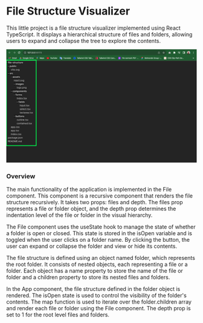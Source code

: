# File Structure Visualizer

This little project is a file structure visualizer implemented using React TypeScript. It displays a hierarchical structure of files and folders, allowing users to expand and collapse the tree to explore the contents.

![Demo](/file-structure/public/demo.png)

### Overview

The main functionality of the application is implemented in the File component. This component is a recursive component that renders the file structure recursively. It takes two props: files and depth. The files prop represents a file or folder object, and the depth prop determines the indentation level of the file or folder in the visual hierarchy.

The File component uses the useState hook to manage the state of whether a folder is open or closed. This state is stored in the isOpen variable and is toggled when the user clicks on a folder name. By clicking the button, the user can expand or collapse the folder and view or hide its contents.

The file structure is defined using an object named folder, which represents the root folder. It consists of nested objects, each representing a file or a folder. Each object has a name property to store the name of the file or folder and a children property to store its nested files and folders.

In the App component, the file structure defined in the folder object is rendered. The isOpen state is used to control the visibility of the folder's contents. The map function is used to iterate over the folder.children array and render each file or folder using the File component. The depth prop is set to 1 for the root level files and folders.
